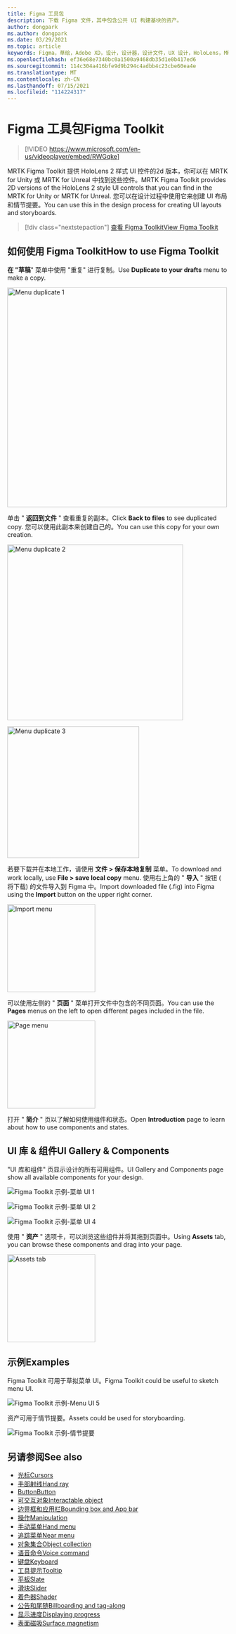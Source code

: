 ```yaml
---
title: Figma 工具包
description: 下载 Figma 文件，其中包含公共 UI 构建基块的资产。
author: dongpark
ms.author: dongpark
ms.date: 03/29/2021
ms.topic: article
keywords: Figma，草绘，Adobe XD，设计，设计器，设计文件，UX 设计，HoloLens，MRTK，混合现实 Toolkit
ms.openlocfilehash: ef36e68e7340bc0a1500a9468db35d1e0b417ed6
ms.sourcegitcommit: 114c304a416bfe9d9b294c4adbb4c23cbe60ea4e
ms.translationtype: MT
ms.contentlocale: zh-CN
ms.lasthandoff: 07/15/2021
ms.locfileid: "114224317"
---
```

# <a name="figma-toolkit"></a><span data-ttu-id="ea66d-104">Figma 工具包</span><span class="sxs-lookup"><span data-stu-id="ea66d-104">Figma Toolkit</span></span>

> [!VIDEO https://www.microsoft.com/en-us/videoplayer/embed/RWGqke]

<span data-ttu-id="ea66d-105">MRTK Figma Toolkit 提供 HoloLens 2 样式 UI 控件的2d 版本，你可以在 MRTK for Unity 或 MRTK for Unreal 中找到这些控件。</span><span class="sxs-lookup"><span data-stu-id="ea66d-105">MRTK Figma Toolkit provides 2D versions of the HoloLens 2 style UI controls that you can find in the MRTK for Unity or MRTK for Unreal.</span></span> <span data-ttu-id="ea66d-106">您可以在设计过程中使用它来创建 UI 布局和情节提要。</span><span class="sxs-lookup"><span data-stu-id="ea66d-106">You can use this in the design process for creating UI layouts and storyboards.</span></span>

> [!div class="nextstepaction"]
> [<span data-ttu-id="ea66d-107">查看 Figma Toolkit</span><span class="sxs-lookup"><span data-stu-id="ea66d-107">View Figma Toolkit</span></span>](https://www.figma.com/file/ltLag9SxjUIyLQFsp7NNE7/Figma-Toolkit-for-MRTK-%2F-HoloLens%2C-Windows-Mixed-Reality?node-id=116%3A4)

## <a name="how-to-use-figma-toolkit"></a><span data-ttu-id="ea66d-108">如何使用 Figma Toolkit</span><span class="sxs-lookup"><span data-stu-id="ea66d-108">How to use Figma Toolkit</span></span>
<span data-ttu-id="ea66d-109">**在 "草稿**" 菜单中使用 "重复" 进行复制。</span><span class="sxs-lookup"><span data-stu-id="ea66d-109">Use **Duplicate to your drafts** menu to make a copy.</span></span>

<img src="images/UX_Figma_Use1.png" width="500px" alt="Menu duplicate 1"><br>

<span data-ttu-id="ea66d-110">单击 " **返回到文件** " 查看重复的副本。</span><span class="sxs-lookup"><span data-stu-id="ea66d-110">Click **Back to files** to see duplicated copy.</span></span> <span data-ttu-id="ea66d-111">您可以使用此副本来创建自己的。</span><span class="sxs-lookup"><span data-stu-id="ea66d-111">You can use this copy for your own creation.</span></span>

<img src="images/UX_Figma_Use2.png" width="400px" alt="Menu duplicate 2"><br>

<img src="images/UX_Figma_Use3.png" width="300px" alt="Menu duplicate 3"><br>

<span data-ttu-id="ea66d-112">若要下载并在本地工作，请使用 **文件 > 保存本地复制** 菜单。</span><span class="sxs-lookup"><span data-stu-id="ea66d-112">To download and work locally, use **File > save local copy** menu.</span></span> <span data-ttu-id="ea66d-113">使用右上角的 " **导入** " 按钮 ( 将下载) 的文件导入到 Figma 中。</span><span class="sxs-lookup"><span data-stu-id="ea66d-113">Import downloaded file (.fig) into Figma using the **Import** button on the upper right corner.</span></span>

<img src="images/UX_FigmaToolkit_Import.png" width="200px" alt="Import menu"><br>

<span data-ttu-id="ea66d-114">可以使用左侧的 " **页面** " 菜单打开文件中包含的不同页面。</span><span class="sxs-lookup"><span data-stu-id="ea66d-114">You can use the **Pages** menus on the left to open different pages included in the file.</span></span>

<img src="images/UX_FigmaToolkit_PageMenu.png" width="200px" alt="Page menu"><br>

<span data-ttu-id="ea66d-115">打开 " **简介** " 页以了解如何使用组件和状态。</span><span class="sxs-lookup"><span data-stu-id="ea66d-115">Open **Introduction** page to learn about how to use components and states.</span></span>

## <a name="ui-gallery--components"></a><span data-ttu-id="ea66d-116">UI 库 & 组件</span><span class="sxs-lookup"><span data-stu-id="ea66d-116">UI Gallery & Components</span></span>
<span data-ttu-id="ea66d-117">"UI 库和组件" 页显示设计的所有可用组件。</span><span class="sxs-lookup"><span data-stu-id="ea66d-117">UI Gallery and Components page show all available components for your design.</span></span>

![Figma Toolkit 示例-菜单 UI 1](images/UX_FigmaToolkit_Components_Menu1.png)<br>

![Figma Toolkit 示例-菜单 UI 2](images/UX_FigmaToolkit_Components_Menu2.png)<br>


![Figma Toolkit 示例-菜单 UI 4](images/UX_FigmaToolkit_Components_Menu3a.png)<br>

<span data-ttu-id="ea66d-121">使用 " **资产** " 选项卡，可以浏览这些组件并将其拖到页面中。</span><span class="sxs-lookup"><span data-stu-id="ea66d-121">Using **Assets** tab, you can browse these components and drag into your page.</span></span>

<img src="images/UX_FigmaToolkit_Components_Menu3.png" width="200px" alt="Assets tab"><br>


## <a name="examples"></a><span data-ttu-id="ea66d-122">示例</span><span class="sxs-lookup"><span data-stu-id="ea66d-122">Examples</span></span>

<span data-ttu-id="ea66d-123">Figma Toolkit 可用于草拟菜单 UI。</span><span class="sxs-lookup"><span data-stu-id="ea66d-123">Figma Toolkit could be useful to sketch menu UI.</span></span> 

![Figma Toolkit 示例-Menu UI 5](images/UX_FigmaToolkit_Examples_Menu.png)<br>


<span data-ttu-id="ea66d-125">资产可用于情节提要。</span><span class="sxs-lookup"><span data-stu-id="ea66d-125">Assets could be used for storyboarding.</span></span>

![Figma Toolkit 示例-情节提要](images/UX_FigmaToolkit_Examples_Storyboarding.png)<br>


## <a name="see-also"></a><span data-ttu-id="ea66d-127">另请参阅</span><span class="sxs-lookup"><span data-stu-id="ea66d-127">See also</span></span>

* [<span data-ttu-id="ea66d-128">光标</span><span class="sxs-lookup"><span data-stu-id="ea66d-128">Cursors</span></span>](cursors.md)
* [<span data-ttu-id="ea66d-129">手部射线</span><span class="sxs-lookup"><span data-stu-id="ea66d-129">Hand ray</span></span>](point-and-commit.md)
* [<span data-ttu-id="ea66d-130">Button</span><span class="sxs-lookup"><span data-stu-id="ea66d-130">Button</span></span>](button.md)
* [<span data-ttu-id="ea66d-131">可交互对象</span><span class="sxs-lookup"><span data-stu-id="ea66d-131">Interactable object</span></span>](interactable-object.md)
* [<span data-ttu-id="ea66d-132">边界框和应用栏</span><span class="sxs-lookup"><span data-stu-id="ea66d-132">Bounding box and App bar</span></span>](app-bar-and-bounding-box.md)
* [<span data-ttu-id="ea66d-133">操作</span><span class="sxs-lookup"><span data-stu-id="ea66d-133">Manipulation</span></span>](direct-manipulation.md)
* [<span data-ttu-id="ea66d-134">手动菜单</span><span class="sxs-lookup"><span data-stu-id="ea66d-134">Hand menu</span></span>](hand-menu.md)
* [<span data-ttu-id="ea66d-135">追踪菜单</span><span class="sxs-lookup"><span data-stu-id="ea66d-135">Near menu</span></span>](near-menu.md)
* [<span data-ttu-id="ea66d-136">对象集合</span><span class="sxs-lookup"><span data-stu-id="ea66d-136">Object collection</span></span>](object-collection.md)
* [<span data-ttu-id="ea66d-137">语音命令</span><span class="sxs-lookup"><span data-stu-id="ea66d-137">Voice command</span></span>](voice-input.md)
* [<span data-ttu-id="ea66d-138">键盘</span><span class="sxs-lookup"><span data-stu-id="ea66d-138">Keyboard</span></span>](keyboard.md)
* [<span data-ttu-id="ea66d-139">工具提示</span><span class="sxs-lookup"><span data-stu-id="ea66d-139">Tooltip</span></span>](tooltip.md)
* [<span data-ttu-id="ea66d-140">平板</span><span class="sxs-lookup"><span data-stu-id="ea66d-140">Slate</span></span>](slate.md)
* [<span data-ttu-id="ea66d-141">滑块</span><span class="sxs-lookup"><span data-stu-id="ea66d-141">Slider</span></span>](slider.md)
* [<span data-ttu-id="ea66d-142">着色器</span><span class="sxs-lookup"><span data-stu-id="ea66d-142">Shader</span></span>](shader.md)
* [<span data-ttu-id="ea66d-143">公告和尾随</span><span class="sxs-lookup"><span data-stu-id="ea66d-143">Billboarding and tag-along</span></span>](billboarding-and-tag-along.md)
* [<span data-ttu-id="ea66d-144">显示进度</span><span class="sxs-lookup"><span data-stu-id="ea66d-144">Displaying progress</span></span>](progress.md)
* [<span data-ttu-id="ea66d-145">表面磁吸</span><span class="sxs-lookup"><span data-stu-id="ea66d-145">Surface magnetism</span></span>](surface-magnetism.md)
